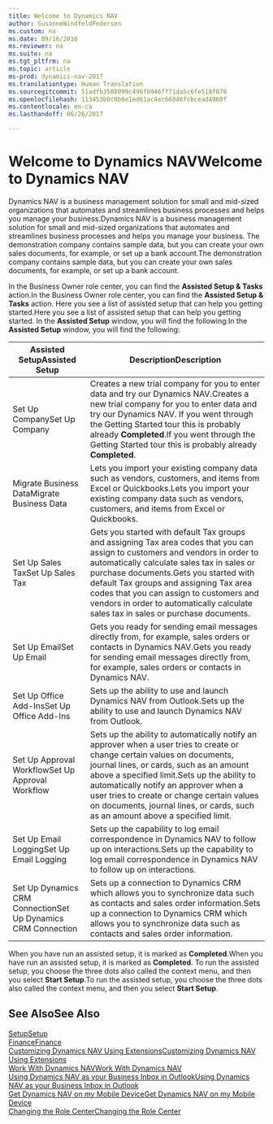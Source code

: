 ```yaml
---
title: Welcome to Dynamics NAV
author: SusanneWindfeldPedersen
ms.custom: na
ms.date: 09/16/2016
ms.reviewer: na
ms.suite: na
ms.tgt_pltfrm: na
ms.topic: article
ms-prod: dynamics-nav-2017
ms.translationtype: Human Translation
ms.sourcegitcommit: 51adfb3588099c496f0946ff71da5c6fe518f070
ms.openlocfilehash: 113453b0c0b6e1ed61ac4ec66046fcbcead4960f
ms.contentlocale: en-ca
ms.lasthandoff: 06/26/2017

---
```


# <a name="welcome-to-dynamics-nav"></a><span data-ttu-id="3fc3a-102">Welcome to Dynamics NAV</span><span class="sxs-lookup"><span data-stu-id="3fc3a-102">Welcome to Dynamics NAV</span></span>

<span data-ttu-id="3fc3a-103">Dynamics NAV is a business management solution for small and mid-sized organizations that automates and streamlines business processes and helps you manage your business.</span><span class="sxs-lookup"><span data-stu-id="3fc3a-103">Dynamics NAV is a business management solution for small and mid-sized organizations that automates and streamlines business processes and helps you manage your business.</span></span> <span data-ttu-id="3fc3a-104">The demonstration company contains sample data, but you can create your own sales documents, for example, or set up a bank account.</span><span class="sxs-lookup"><span data-stu-id="3fc3a-104">The demonstration company contains sample data, but you can create your own sales documents, for example, or set up a bank account.</span></span>  

<span data-ttu-id="3fc3a-105">In the Business Owner role center, you can find the **Assisted Setup & Tasks** action.</span><span class="sxs-lookup"><span data-stu-id="3fc3a-105">In the Business Owner role center, you can find the **Assisted Setup & Tasks** action.</span></span> <span data-ttu-id="3fc3a-106">Here you see a list of assisted setup that can help you getting started.</span><span class="sxs-lookup"><span data-stu-id="3fc3a-106">Here you see a list of assisted setup that can help you getting started.</span></span> <span data-ttu-id="3fc3a-107">In the **Assisted Setup** window, you will find the following:</span><span class="sxs-lookup"><span data-stu-id="3fc3a-107">In the **Assisted Setup** window, you will find the following:</span></span>

|<span data-ttu-id="3fc3a-108">Assisted Setup</span><span class="sxs-lookup"><span data-stu-id="3fc3a-108">Assisted Setup</span></span>           |<span data-ttu-id="3fc3a-109">Description</span><span class="sxs-lookup"><span data-stu-id="3fc3a-109">Description</span></span>                                                                                      |
|-------------------------|-------------------------------------------------------------------------------------------------|
|<span data-ttu-id="3fc3a-110">Set Up Company</span><span class="sxs-lookup"><span data-stu-id="3fc3a-110">Set Up Company</span></span>           |<span data-ttu-id="3fc3a-111">Creates a new trial company for you to enter data and try our Dynamics NAV.</span><span class="sxs-lookup"><span data-stu-id="3fc3a-111">Creates a new trial company for you to enter data and try our Dynamics NAV.</span></span> <span data-ttu-id="3fc3a-112">If you went through the Getting Started tour this is probably already **Completed**.</span><span class="sxs-lookup"><span data-stu-id="3fc3a-112">If you went through the Getting Started tour this is probably already **Completed**.</span></span> |
|<span data-ttu-id="3fc3a-113">Migrate Business Data</span><span class="sxs-lookup"><span data-stu-id="3fc3a-113">Migrate Business Data</span></span>    |<span data-ttu-id="3fc3a-114">Lets you import your existing company data such as vendors, customers, and items from Excel or Quickbooks.</span><span class="sxs-lookup"><span data-stu-id="3fc3a-114">Lets you import your existing company data such as vendors, customers, and items from Excel or Quickbooks.</span></span>|
|<span data-ttu-id="3fc3a-115">Set Up Sales Tax</span><span class="sxs-lookup"><span data-stu-id="3fc3a-115">Set Up Sales Tax</span></span>         |<span data-ttu-id="3fc3a-116">Gets you started with default Tax groups and assigning Tax area codes that you can assign to customers and vendors in order to automatically calculate sales tax in sales or purchase documents.</span><span class="sxs-lookup"><span data-stu-id="3fc3a-116">Gets you started with default Tax groups and assigning Tax area codes that you can assign to customers and vendors in order to automatically calculate sales tax in sales or purchase documents.</span></span>|
|<span data-ttu-id="3fc3a-117">Set Up Email</span><span class="sxs-lookup"><span data-stu-id="3fc3a-117">Set Up Email</span></span>             |<span data-ttu-id="3fc3a-118">Gets you ready for sending email messages directly from, for example, sales orders or contacts in Dynamics NAV.</span><span class="sxs-lookup"><span data-stu-id="3fc3a-118">Gets you ready for sending email messages directly from, for example, sales orders or contacts in Dynamics NAV.</span></span>|
|<span data-ttu-id="3fc3a-119">Set Up Office Add-Ins</span><span class="sxs-lookup"><span data-stu-id="3fc3a-119">Set Up Office Add-Ins</span></span>    |<span data-ttu-id="3fc3a-120">Sets up the ability to use and launch Dynamics NAV from Outlook.</span><span class="sxs-lookup"><span data-stu-id="3fc3a-120">Sets up the ability to use and launch Dynamics NAV from Outlook.</span></span>|
|<span data-ttu-id="3fc3a-121">Set Up Approval Workflow</span><span class="sxs-lookup"><span data-stu-id="3fc3a-121">Set Up Approval Workflow</span></span>|<span data-ttu-id="3fc3a-122">Sets up the ability to automatically notify an approver when a user tries to create or change certain values on documents, journal lines, or cards, such as an amount above a specified limit.</span><span class="sxs-lookup"><span data-stu-id="3fc3a-122">Sets up the ability to automatically notify an approver when a user tries to create or change certain values on documents, journal lines, or cards, such as an amount above a specified limit.</span></span>|
|<span data-ttu-id="3fc3a-123">Set Up Email Logging</span><span class="sxs-lookup"><span data-stu-id="3fc3a-123">Set Up Email Logging</span></span>     |<span data-ttu-id="3fc3a-124">Sets up the capability to log email correspondence in Dynamics NAV to follow up on interactions.</span><span class="sxs-lookup"><span data-stu-id="3fc3a-124">Sets up the capability to log email correspondence in Dynamics NAV to follow up on interactions.</span></span>|
|<span data-ttu-id="3fc3a-125">Set Up Dynamics CRM Connection</span><span class="sxs-lookup"><span data-stu-id="3fc3a-125">Set Up Dynamics CRM Connection</span></span>|<span data-ttu-id="3fc3a-126">Sets up a connection to Dynamics CRM which allows you to synchronize data such as contacts and sales order information.</span><span class="sxs-lookup"><span data-stu-id="3fc3a-126">Sets up a connection to Dynamics CRM which allows you to synchronize data such as contacts and sales order information.</span></span>|

<span data-ttu-id="3fc3a-127">When you have run an assisted setup, it is marked as **Completed**.</span><span class="sxs-lookup"><span data-stu-id="3fc3a-127">When you have run an assisted setup, it is marked as **Completed**.</span></span> <span data-ttu-id="3fc3a-128">To run the assisted setup, you choose the three dots also called the context menu, and then you select **Start Setup**.</span><span class="sxs-lookup"><span data-stu-id="3fc3a-128">To run the assisted setup, you choose the three dots also called the context menu, and then you select **Start Setup**.</span></span>


## <a name="see-also"></a><span data-ttu-id="3fc3a-129">See Also</span><span class="sxs-lookup"><span data-stu-id="3fc3a-129">See Also</span></span>
[<span data-ttu-id="3fc3a-130">Setup</span><span class="sxs-lookup"><span data-stu-id="3fc3a-130">Setup</span></span>](setup.md)  
[<span data-ttu-id="3fc3a-131">Finance</span><span class="sxs-lookup"><span data-stu-id="3fc3a-131">Finance</span></span>](finance-setup.md)  
[<span data-ttu-id="3fc3a-132">Customizing Dynamics NAV Using Extensions</span><span class="sxs-lookup"><span data-stu-id="3fc3a-132">Customizing Dynamics NAV Using Extensions</span></span>](ui-extensions.md)  
[<span data-ttu-id="3fc3a-133">Work With Dynamics NAV</span><span class="sxs-lookup"><span data-stu-id="3fc3a-133">Work With Dynamics NAV</span></span>](ui-work-product.md)  
[<span data-ttu-id="3fc3a-134">Using Dynamics NAV as your Business Inbox in Outlook</span><span class="sxs-lookup"><span data-stu-id="3fc3a-134">Using Dynamics NAV as your Business Inbox in Outlook</span></span>](across-outlook.md)  
[<span data-ttu-id="3fc3a-135">Get Dynamics NAV on my Mobile Device</span><span class="sxs-lookup"><span data-stu-id="3fc3a-135">Get Dynamics NAV on my Mobile Device</span></span>](install-mobile-app.md)  
[<span data-ttu-id="3fc3a-136">Changing the Role Center</span><span class="sxs-lookup"><span data-stu-id="3fc3a-136">Changing the Role Center</span></span>](ui-change-role.md)  

